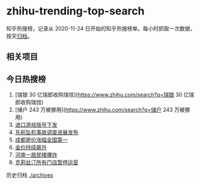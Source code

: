 # zhihu-trending-top-search

知乎热搜榜，记录从 2020-11-24
日开始的知乎热搜榜单。每小时抓取一次数据，按天[归档](./archives)。

## 相关项目

## 今日热搜榜

<!-- BEGIN -->
<!-- 最后更新时间 Mon Mar 20 2023 20:24:37 GMT+0800 (China Standard Time) -->

1. [瑞银 30 亿瑞郎收购瑞信](https://www.zhihu.com/search?q=瑞银 30
   亿瑞郎收购瑞信)
1. [储户 243 万被挪用](https://www.zhihu.com/search?q=储户 243 万被挪用)
1. [进口游戏版号下发](https://www.zhihu.com/search?q=进口游戏版号下发)
1. [东航坠机事故调查进展发布](https://www.zhihu.com/search?q=东航坠机事故调查进展发布)
1. [成都房价涨幅全国第一](https://www.zhihu.com/search?q=成都房价涨幅全国第一)
1. [金价持续飙升](https://www.zhihu.com/search?q=金价持续飙升)
1. [河南一居民楼爆炸](https://www.zhihu.com/search?q=河南一居民楼爆炸)
1. [克莉丝汀所有门店暂停运营](https://www.zhihu.com/search?q=克莉丝汀所有门店暂停运营)

<!-- END -->

历史归档 [./archives](./archives)
